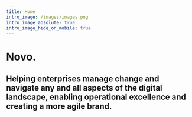 ```yaml
---
title: Home
intro_image: /images/images.png
intro_image_absolute: true
intro_image_hide_on_mobile: true
---
```


# Novo.

## Helping enterprises **manage change** and navigate any and all aspects of the digital landscape, enabling operational excellence and creating a more agile brand.
